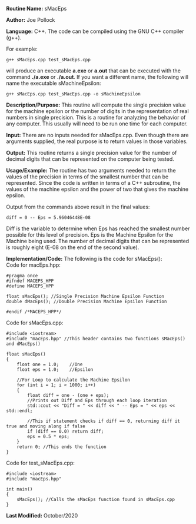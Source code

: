 **Routine Name:** sMacEps  

**Author:** Joe Pollock  

**Language:** C++. The code can be compiled using the GNU C++ compiler (g++).  

For example:  
```
g++ sMacEps.cpp test_sMacEps.cpp
```

will produce an executable **a.exe** or **a.out** that can be executed with the command **./a.exe** or **./a.out**. If you want a different name, the following
will name the executable sMachineEpsilon:  
```
g++ sMacEps.cpp test_sMacEps.cpp -o sMachineEpsilon
```

**Description/Purpose:** This routine will compute the single precision value for the machine epsilon or the number of digits
in the representation of real numbers in single precision. This is a routine for analyzing the behavior of any computer. This
usually will need to be run one time for each computer.  

**Input:** There are no inputs needed for sMacEps.cpp. Even though there are arguments supplied, the real purpose is to
return values in those variables.  

**Output:** This routine returns a single precision value for the number of decimal digits that can be represented on the
computer being tested.  

**Usage/Example:** The routine has two arguments needed to return the values of the precision in terms of the smallest number that can be
represented. Since the code is written in terms of a C++ subroutine, the values of the machine epsilon and
the power of two that gives the machine epsilon.  

Output from the commands above result in the final values:  
```
diff = 0 -- Eps = 5.96046448E-08
```

Diff is the variable to determine when Eps has reached the smallest number possible for this level of precision. Eps is the Machine Epsilon
for the Machine being used. The number of decimal digits that can be represented is roughly eight (E-08 on the end of the second value).  

**Implementation/Code:** The following is the code for sMacEps():  
Code for macEps.hpp:  
```
#pragma once
#ifndef MACEPS_HPP
#define MACEPS_HPP

float sMacEps(); //Single Precision Machine Epsilon Function
double dMacEps(); //Double Precision Machine Epsilon Function

#endif /*MACEPS_HPP*/
```

Code for sMacEps.cpp:  
```
#include <iostream>
#include "macEps.hpp" //This header contains two functions sMacEps() and dMacEps()

float sMacEps()
{
	float one = 1.0;	//One
	float eps = 1.0;	//Epsilon

	//For Loop to calculate the Machine Epsilon
	for (int i = 1; i < 1000; i++)
	{
		float diff = one - (one + eps);
		//Prints out Diff and Eps through each loop iteration
		std::cout << "Diff = " << diff << " -- Eps = " << eps << std::endl;

		//This if statement checks if diff == 0, returning diff it true and moving along if false
		if (diff == 0.0) return diff;
		eps = 0.5 * eps;
	}
	return 0; //This ends the function
}
```

Code for test_sMacEps.cpp:  
```
#include <iostream>
#include "macEps.hpp"

int main()
{
	sMacEps(); //Calls the sMacEps function found in sMacEps.cpp
}
```

**Last Modified:** October/2020
